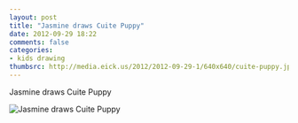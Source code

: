 ```yaml
---
layout: post
title: "Jasmine draws Cuite Puppy"
date: 2012-09-29 18:22
comments: false
categories:
- kids drawing
thumbsrc: http://media.eick.us/2012/2012-09-29-1/640x640/cuite-puppy.jpg
---
```

Jasmine draws Cuite Puppy

![Jasmine draws Cuite Puppy](http://media.eick.us/media/photographs/2012/2012-09-29-1/cuite-puppy.jpg)

